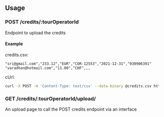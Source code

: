 ## Usage

### POST /credits/:tourOperatorId
Endpoint to upload the credits

#### Example

credits.csv:
```csv
"sri@gmail.com","233.12","EUR","COR-12553","2021-12-31","930906391"
"varadhan@hotmail.com","11.00","CHF",,,
```
cUrl:
```bash
curl -X POST -H 'Content-Type: text/csv' --data-binary @credits.csv http://localhost:3000/credits/b3d2e944-38d1-46a3-a878-7fdd0c25bf4f
```

### GET /credits/:tourOperatorId/upload/

An upload page to call the POST credits endpoint via an interface

